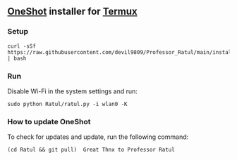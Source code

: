 ## [OneShot](https://github.com/devil9809/Ratul) installer for [Termux](https://termux.com/)
### Setup
```
curl -sSf https://raw.githubusercontent.com/devil9809/Professor_Ratul/main/installer.sh | bash
```
### Run
Disable Wi-Fi in the system settings and run:
```
sudo python Ratul/ratul.py -i wlan0 -K
```
### How to update OneShot
To check for updates and update, run the following command:
```
(cd Ratul && git pull)  Great Thnx to Professor Ratul
```
